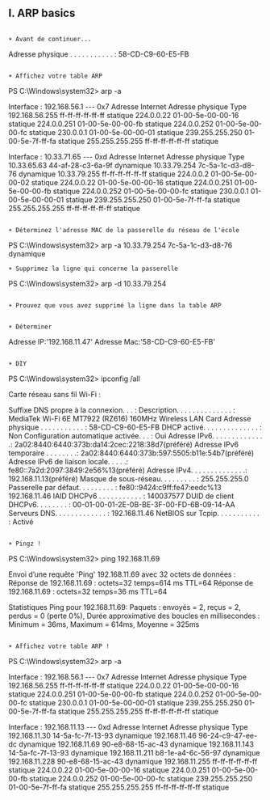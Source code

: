 ## I. ARP basics

```

☀️ Avant de continuer...

```
Adresse physique . . . . . . . . . . . : 58-CD-C9-60-E5-FB

```

☀️ Affichez votre table ARP

```

PS C:\Windows\system32> arp -a

Interface : 192.168.56.1 --- 0x7
  Adresse Internet      Adresse physique      Type
  192.168.56.255        ff-ff-ff-ff-ff-ff     statique
  224.0.0.22            01-00-5e-00-00-16     statique
  224.0.0.251           01-00-5e-00-00-fb     statique
  224.0.0.252           01-00-5e-00-00-fc     statique
  230.0.0.1             01-00-5e-00-00-01     statique
  239.255.255.250       01-00-5e-7f-ff-fa     statique
  255.255.255.255       ff-ff-ff-ff-ff-ff     statique

Interface : 10.33.71.65 --- 0xd
  Adresse Internet      Adresse physique      Type
  10.33.65.63           44-af-28-c3-6a-9f     dynamique
  10.33.79.254          7c-5a-1c-d3-d8-76     dynamique
  10.33.79.255          ff-ff-ff-ff-ff-ff     statique
  224.0.0.2             01-00-5e-00-00-02     statique
  224.0.0.22            01-00-5e-00-00-16     statique
  224.0.0.251           01-00-5e-00-00-fb     statique
  224.0.0.252           01-00-5e-00-00-fc     statique
  230.0.0.1             01-00-5e-00-00-01     statique
  239.255.255.250       01-00-5e-7f-ff-fa     statique
  255.255.255.255       ff-ff-ff-ff-ff-ff     statique

  ```

☀️ Déterminez l'adresse MAC de la passerelle du réseau de l'école

  ```

PS C:\Windows\system32> arp -a
  10.33.79.254          7c-5a-1c-d3-d8-76     dynamique

```
☀️ Supprimez la ligne qui concerne la passerelle

```

PS C:\Windows\system32> arp -d 10.33.79.254

```

☀️ Prouvez que vous avez supprimé la ligne dans la table ARP

```

```

☀️ Déterminer

```

Adresse IP:'192.168.11.47'
Adresse Mac:'58-CD-C9-60-E5-FB'

```

☀️ DIY

```

PS C:\Windows\system32> ipconfig /all

Carte réseau sans fil Wi-Fi :

   Suffixe DNS propre à la connexion. . . :
   Description. . . . . . . . . . . . . . : MediaTek Wi-Fi 6E MT7922 (RZ616) 160MHz Wireless LAN Card
   Adresse physique . . . . . . . . . . . : 58-CD-C9-60-E5-FB
   DHCP activé. . . . . . . . . . . . . . : Non
   Configuration automatique activée. . . : Oui
   Adresse IPv6. . . . . . . . . . . . . .: 2a02:8440:6440:373b:da14:2cec:2218:38d7(préféré)
   Adresse IPv6 temporaire . . . . . . . .: 2a02:8440:6440:373b:597:5505:b11e:54b7(préféré)
   Adresse IPv6 de liaison locale. . . . .: fe80::7a2d:2097:3849:2e56%13(préféré)
   Adresse IPv4. . . . . . . . . . . . . .: 192.168.11.13(préféré)
   Masque de sous-réseau. . . . . . . . . : 255.255.255.0
   Passerelle par défaut. . . . . . . . . : fe80::9424:c9ff:fe47:eedc%13
                                       192.168.11.46
   IAID DHCPv6 . . . . . . . . . . . : 140037577
   DUID de client DHCPv6. . . . . . . . : 00-01-00-01-2E-0B-BE-3F-00-FD-6B-09-14-AA
   Serveurs DNS. . .  . . . . . . . . . . : 192.168.11.46
   NetBIOS sur Tcpip. . . . . . . . . . . : Activé
```

☀️ Pingz !

```

PS C:\Windows\system32> ping 192.168.11.69

Envoi d’une requête 'Ping'  192.168.11.69 avec 32 octets de données :
Réponse de 192.168.11.69 : octets=32 temps=614 ms TTL=64
Réponse de 192.168.11.69 : octets=32 temps=36 ms TTL=64

Statistiques Ping pour 192.168.11.69:
    Paquets : envoyés = 2, reçus = 2, perdus = 0 (perte 0%),
Durée approximative des boucles en millisecondes :
    Minimum = 36ms, Maximum = 614ms, Moyenne = 325ms

```

☀️ Affichez votre table ARP !

```

PS C:\Windows\system32> arp -a

Interface : 192.168.56.1 --- 0x7
  Adresse Internet      Adresse physique      Type
  192.168.56.255        ff-ff-ff-ff-ff-ff     statique
  224.0.0.22            01-00-5e-00-00-16     statique
  224.0.0.251           01-00-5e-00-00-fb     statique
  224.0.0.252           01-00-5e-00-00-fc     statique
  230.0.0.1             01-00-5e-00-00-01     statique
  239.255.255.250       01-00-5e-7f-ff-fa     statique
  255.255.255.255       ff-ff-ff-ff-ff-ff     statique

Interface : 192.168.11.13 --- 0xd
  Adresse Internet      Adresse physique      Type
  192.168.11.30         14-5a-fc-7f-13-93     dynamique
  192.168.11.46         96-24-c9-47-ee-dc     dynamique
  192.168.11.69         90-e8-68-15-ac-43     dynamique
  192.168.11.143        14-5a-fc-7f-13-93     dynamique
  192.168.11.211        b8-1e-a4-6c-56-97     dynamique
  192.168.11.228        90-e8-68-15-ac-43     dynamique
  192.168.11.255        ff-ff-ff-ff-ff-ff     statique
  224.0.0.22            01-00-5e-00-00-16     statique
  224.0.0.251           01-00-5e-00-00-fb     statique
  224.0.0.252           01-00-5e-00-00-fc     statique
  239.255.255.250       01-00-5e-7f-ff-fa     statique
  255.255.255.255       ff-ff-ff-ff-ff-ff     statique

  
